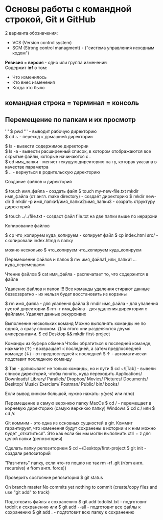 # Основы работы с командной строкой, Git и GitHub

2 варианта обозначения:
* VCS (Version control system)
* SCM (Strong control managment) - ("система управления исходным кодом")

**Ревизия** = **версия** - одно или группа изменений    
Содержит **inf** о том:
* Что изменилось   
* Кто внес изменения   
* Когда это было  

командная строка = терминал = консоль
---

## Перемещение по папкам и их просмотр

'''
$ pwd 
''' - выводит рабочую директорию  
$ сd ~ - переход к домашней директории

$ ls - вывести содержимое директории  
$ ls -a - вывести расширенный список, в котором отображаются все скрытые файлы, которые начинаются с .  
$ cd имя_папки -  меняет текущую директорию на ту, которая указана в качестве параметра  
$ .. - вернуться в родительскую директорию  


Создание файлов и директорий

$ touch имя_файла - создать файл
$ touch my-new-file.txt
mkdir имя_файла (от англ. make directory) - создаёт директорию
$ mkdir new-dir
$ mkdir -p имя_папки1/имя_папки2/имя_папки3 - созрать структуру директорий

$ touch ../../file.txt - создаст файл file.txt на две папки выше по иерархии


Копирование файлов

$ ср что_копируем куда_копируем - копирует файл
$ сp index.html srс/ - скопировали index.htmд в папку 

можно несколько
$ что_копируем что_копируем куда_копируем

Перемешенне файлов и палок
$ mv имя_файла1_или_папки1 ... куда_перемещаем

Чтение файлов
$ cat имя_файла - распечатает то, что содержится в файле

Удаление файлов и папок
!!! Все команды удаления стирают данные безвозвратно - их нельзя будет восстановить из корзины

$ rm имя_файла - для улалення файла
$ rmdir имя_файла - для упалення пустой директории
$ rm -r имя_файла - для удаления директории с файлами. Удаляет данные рекурсивно

Выполнение нескольких команд
Можно выполнять команды не по одной, а сразу списком. Для этого они разделяются двумя амперсантами.
$ cd Desktop && mkdir first-project

Команды из буфера обмена
Чтобы обратиться к последней команде, нажмите (↑) - возвращает к последней, а затем предпоследней команде
(↓) - от предпоследней к последней
$ ↑ - автоматически подставит последнюю команду

$ Тав - дописывает не только команды, но и пути
$ cd ~/[Tab] - вывели список директорий, чтобы понять, куда переходить
Applications/   Downloads/   Library/      Parallels/    Dropbox/
Movies/         Pictures/    Documents/    Desktop/      Music/
Exercism/       Postman/     Public/       bin/          books/

Если вывод синком большой, нужно нажать: y(yes) или n(no)

Перемещение в самую верхнюю папку
MacOs
$ cd / - перемещает в корневую директорию (самую верхнюю папку)
Windows
$ cd с:/  или   $ cd /с


Git
коммим - это одна из основных сущностей в gіт. Коммит гарантирует, что изменения будут сохранены в истории и к ним можно будет „откатиться". Это как если бы мы могли выполнить ctrl + z для целой папки (репозитория)


Сделать папку репозиторием
$ cd ~/Desktop/first-project 
$ git init - создали репозиторий


"Разгитить" папку, если что-то пошло не так
rm -rf .git (r(om англ. recursive) и f(om англ. force))


Проверить состояние репозитория
$ git status

On branch master
No commits yet
nothing to commit (create/copy files and use "git add" to track)


Подготовить файлы к сохранению
$ git add todolist.txt - подготовит todolit к сохранению
или
$ git add --all - подготовит все файлы к сохранению
$ git add . - подготовит всю папку к сохранению

